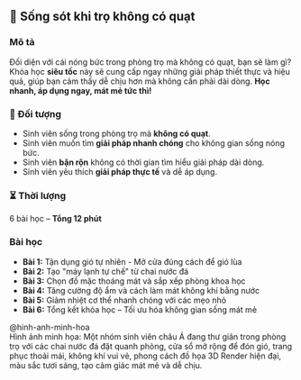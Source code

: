 ## 🌟 Sống sót khi trọ không có quạt  

### Mô tả  
Đối diện với cái nóng bức trong phòng trọ mà không có quạt, bạn sẽ làm gì? Khóa học **siêu tốc** này sẽ cung cấp ngay những giải pháp thiết thực và hiệu quả, giúp bạn cảm thấy dễ chịu hơn mà không cần phải dài dòng. **Học nhanh, áp dụng ngay, mát mẻ tức thì!**

### 🎯 Đối tượng  
- Sinh viên sống trong phòng trọ mà **không có quạt**.
- Sinh viên muốn tìm **giải pháp nhanh chóng** cho không gian sống nóng bức.
- Sinh viên **bận rộn** không có thời gian tìm hiểu giải pháp dài dòng.
- Sinh viên yêu thích **giải pháp thực tế** và dễ áp dụng.

### ⏳ Thời lượng  
6 bài học – **Tổng 12 phút**  

### Bài học  
- **Bài 1:** Tận dụng gió tự nhiên - Mở cửa đúng cách để gió lùa  
- **Bài 2:** Tạo "máy lạnh tự chế" từ chai nước đá  
- **Bài 3:** Chọn đồ mặc thoáng mát và sắp xếp phòng khoa học  
- **Bài 4:** Tăng cường độ ẩm và cách làm mát không khí bằng nước  
- **Bài 5:** Giảm nhiệt cơ thể nhanh chóng với các mẹo nhỏ  
- **Bài 6:** Tổng kết khóa học – Tối ưu hóa không gian sống mát mẻ  

@hinh-anh-minh-hoa  
Hình ảnh minh họa: Một nhóm sinh viên châu Á đang thư giãn trong phòng trọ với các chai nước đá đặt quanh phòng, cửa sổ mở rộng để đón gió, trang phục thoải mái, không khí vui vẻ, phong cách đồ họa 3D Render hiện đại, màu sắc tươi sáng, tạo cảm giác mát mẻ và dễ chịu.